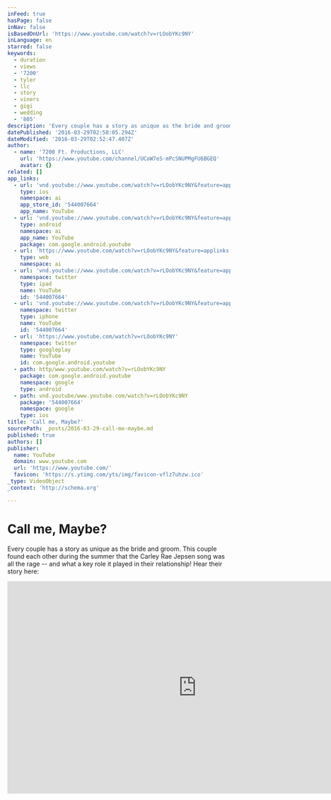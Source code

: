 ```yaml
---
inFeed: true
hasPage: false
inNav: false
isBasedOnUrl: 'https://www.youtube.com/watch?v=rLOobYKc9NY'
inLanguage: en
starred: false
keywords:
  - duration
  - views
  - '7200'
  - tyler
  - llc
  - story
  - viners
  - gigi
  - wedding
  - '805'
description: 'Every couple has a story as unique as the bride and groom. This couple found each other during the summer that the Carley Rae Jepsen song was all the rage -- and what a key role it played in their relationship! Hear their story here:'
datePublished: '2016-03-29T02:58:05.294Z'
dateModified: '2016-03-29T02:52:47.407Z'
author:
  - name: '7200 Ft. Productions, LLC'
    url: 'https://www.youtube.com/channel/UCoW7eS-mPcSNUPMgFU6BGEQ'
    avatar: {}
related: []
app_links:
  - url: 'vnd.youtube://www.youtube.com/watch?v=rLOobYKc9NY&feature=applinks'
    type: ios
    namespace: ai
    app_store_id: '544007664'
    app_name: YouTube
  - url: 'vnd.youtube://www.youtube.com/watch?v=rLOobYKc9NY&feature=applinks'
    type: android
    namespace: ai
    app_name: YouTube
    package: com.google.android.youtube
  - url: 'https://www.youtube.com/watch?v=rLOobYKc9NY&feature=applinks'
    type: web
    namespace: ai
  - url: 'vnd.youtube://www.youtube.com/watch?v=rLOobYKc9NY&feature=applinks'
    namespace: twitter
    type: ipad
    name: YouTube
    id: '544007664'
  - url: 'vnd.youtube://www.youtube.com/watch?v=rLOobYKc9NY&feature=applinks'
    namespace: twitter
    type: iphone
    name: YouTube
    id: '544007664'
  - url: 'https://www.youtube.com/watch?v=rLOobYKc9NY'
    namespace: twitter
    type: googleplay
    name: YouTube
    id: com.google.android.youtube
  - path: http/www.youtube.com/watch?v=rLOobYKc9NY
    package: com.google.android.youtube
    namespace: google
    type: android
  - path: vnd.youtube/www.youtube.com/watch?v=rLOobYKc9NY
    package: '544007664'
    namespace: google
    type: ios
title: 'Call me, Maybe?'
sourcePath: _posts/2016-03-29-call-me-maybe.md
published: true
authors: []
publisher:
  name: YouTube
  domain: www.youtube.com
  url: 'https://www.youtube.com/'
  favicon: 'https://s.ytimg.com/yts/img/favicon-vflz7uhzw.ico'
_type: VideoObject
_context: 'http://schema.org'

---
```

# Call me, Maybe?

Every couple has a story as unique as the bride and groom. This couple found each other during the summer that the Carley Rae Jepsen song was all the rage -- and what a key role it played in their relationship! Hear their story here:

<iframe src="https://cdn.embedly.com/widgets/media.html?src=https%3A%2F%2Fwww.youtube.com%2Fembed%2FrLOobYKc9NY%3Ffeature%3Doembed&amp;url=https%3A%2F%2Fwww.youtube.com%2Fwatch%3Fv%3DrLOobYKc9NY&amp;image=https%3A%2F%2Fi.ytimg.com%2Fvi%2FrLOobYKc9NY%2Fhqdefault.jpg&amp;key=b7d04c9b404c499eba89ee7072e1c4f7&amp;type=text%2Fhtml&amp;schema=youtube" width="854" height="480" scrolling="no" frameborder="0" allowfullscreen="allowfullscreen" style=""></iframe>
